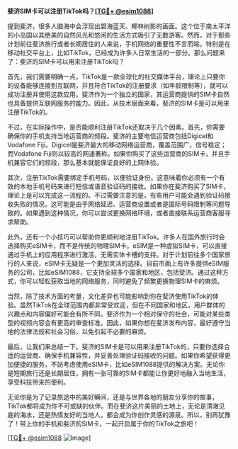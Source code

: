 **斐济SIM卡可以注册TikTok吗？[[TG💪+ @esim1088](https://t.me/s/esim1088)]**

提到斐济，很多人脑海中会浮现出碧海蓝天、椰林树影的画面。这个位于南太平洋的小岛国以其绝美的自然风光和悠闲的生活方式吸引了无数游客。然而，对于那些计划前往斐济旅行或者长期居住的人来说，手机网络的重要性不言而喻。特别是在移动社交平台上，比如TikTok，已经成为许多人日常生活的一部分。那么问题来了：斐济的SIM卡可以用来注册TikTok吗？

首先，我们需要明确一点，TikTok是一款全球化的社交媒体平台，理论上只要你的设备能够连接到互联网，并且符合TikTok的注册要求（如年龄限制等），就可以成功注册并使用这款应用。斐济作为一个独立的国家，其运营商提供的SIM卡自然也具备提供互联网服务的能力。因此，从技术层面来看，斐济的SIM卡是可以用来注册TikTok的。

不过，在实际操作中，是否能顺利注册TikTok还取决于几个因素。首先，你需要确保你的手机支持当地运营商的频段。斐济的主要电信运营商包括Digicel和Vodafone Fiji。Digicel是斐济最大的移动网络运营商，覆盖范围广，信号稳定；而Vodafone Fiji则以较高的网速著称。如果你购买了这些运营商的SIM卡，并且手机兼容它们的频段，那么基本就能保证良好的上网体验。

其次，注册TikTok需要绑定手机号码，以便验证身份。这意味着你必须有一个有效的本地手机号码来进行短信或语音验证码的接收。如果你在斐济购买了SIM卡，理论上是可以完成这一流程的。不过需要注意的是，有些用户可能会遇到验证码接收失败的情况。这可能是由于网络延迟、运营商设置或者是国际号码限制等问题导致的。如果遇到这种情况，你可以尝试更换网络环境，或者直接联系运营商客服寻求帮助。

此外，还有一个小技巧可以帮助你更顺利地注册TikTok。许多人在国外旅行时会选择购买eSIM卡，而不是传统的物理SIM卡。eSIM是一种虚拟SIM卡，可以直接通过手机上的应用程序进行激活，无需实体卡槽的支持。对于计划前往多个国家旅行的人来说，eSIM卡无疑是一个更加灵活的选择。目前市面上有许多提供eSIM服务的公司，比如eSIM1088，它支持全球多个国家和地区，包括斐济。通过这种方式，你可以轻松获取当地的网络服务，同时避免了频繁更换物理SIM卡的麻烦。

当然，除了技术方面的考量，文化差异也可能影响到你在斐济使用TikTok的体验。虽然TikTok在全球范围内都非常受欢迎，但在不同国家和地区，用户群体的兴趣点和内容偏好可能会有所不同。斐济作为一个相对保守的社会，可能对某些类型的视频内容会有更高的审查标准。因此，如果你想在斐济发布内容，最好遵守当地的法律法规和社会习俗，以免引起不必要的麻烦。

最后，让我们来总结一下。斐济的SIM卡是可以用来注册TikTok的，只要你选择合适的运营商、确保手机兼容性，并妥善处理验证码接收的问题。如果你希望获得更加便捷的服务，不妨考虑使用eSIM卡，比如eSIM1088提供的解决方案。无论你是短期旅行还是长期居住，拥有一张可靠的SIM卡都能让你更好地融入当地生活，享受科技带来的便利。

无论你是为了记录旅途中的美好瞬间，还是与世界各地的朋友分享你的故事，TikTok都将成为你不可或缺的伙伴。而在斐济这片美丽的土地上，无论是清澈见底的海水，还是热情友好的当地人，都会成为你创作灵感的源泉。所以，别再犹豫了！带上你的手机和斐济的SIM卡，一起开启属于你的TikTok之旅吧！

[[TG💪+ @esim1088](https://t.me/s/esim1088) ![Image](https://i.postimg.cc/4NQfJmqS/Snipaste-2025-05-13-00-14-12.png)]